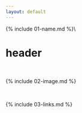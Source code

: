 ```yaml
---
layout: default
---
```


{% include 01-name.md %}\
# header

<br>

{% include 02-image.md %}

<br>

{% include 03-links.md %}

